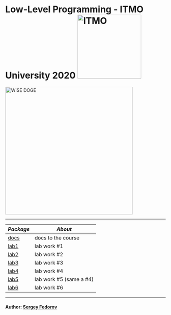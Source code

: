 # Low-Level Programming - ITMO University 2020 <img src="https://design-system.itmo.ru/img/logos/logo-horizontal-en.png" alt="ITMO" width="200">

<img src="https://i.imgur.com/QT5Fun9.png" alt="WISE DOGE" width="400">

---

| *Package* | *About* |
|---------|-------|
|[docs](https://github.com/Punctuality/Low_Level_Programming_ITMO_2020/tree/master/docs)|docs to the course|
|[lab1](https://github.com/Punctuality/Low_Level_Programming_ITMO_2020/tree/master/lab1)|lab work #1|
|[lab2](https://github.com/Punctuality/Low_Level_Programming_ITMO_2020/tree/master/lab2)|lab work #2|
|[lab3](https://github.com/Punctuality/Low_Level_Programming_ITMO_2020/tree/master/lab3)|lab work #3|
|[lab4](https://github.com/Punctuality/Low_Level_Programming_ITMO_2020/tree/master/lab4)|lab work #4|
|[lab5](https://github.com/Punctuality/Low_Level_Programming_ITMO_2020/tree/master/lab4)|lab work #5 (same a #4)|
|[lab6](https://github.com/Punctuality/Low_Level_Programming_ITMO_2020/tree/master/lab6)|lab work #6|
---

#### Author: [Sergey Fedorov](https://github.com/Punctuality)  
